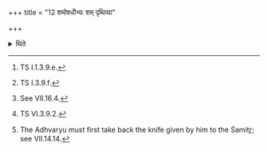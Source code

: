 +++
title = "12 शमोषधीभ्यः शम् पृथिव्या"

+++

<details><summary>थिते</summary>

12. With śamoṣadhībhyaḥ śaṁ pr̥thivyāḥ[^1] having poured the remaining water on the ground, with oṣadhe trāyasvainam[^2] having kept in between the remaining[^3] of the two (grass-blades) to the south of the navel (of the animal), with svadhite mainaṁ himsīḥ[^4] he cuts obliquely towards the side by means of the knife.[^5]  


[^1]: TS I.1.3.9.e.  

[^2]: TS I.3.9.f.  

[^3]: See VII.16.4.  

[^4]: TS VI.3.9.2.  

[^5]: The Adhvaryu must first take back the knife given by him to the Śamitr̥; see VII.14.14.
</details>
